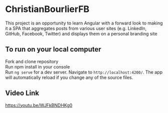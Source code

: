 # ChristianBourlierFB

This project is an opportunity to learn Angular with a forward look to making it a SPA that aggregates posts from various user sites (e.g. LinkedIn, GitHub, Facebook, Twitter) and displays them on a personal branding site

## To run on your local computer
Fork and clone repository  
Run npm install in your console  
Run `ng serve` for a dev server. Navigate to `http://localhost:4200/`. The app will automatically reload if you change any of the source files.

## Video Link
https://youtu.be/WJFkBNDHKg0
